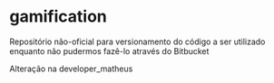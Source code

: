 # gamification
Repositório não-oficial para versionamento do código a ser utilizado enquanto não pudermos fazê-lo através do Bitbucket

Alteração na developer_matheus